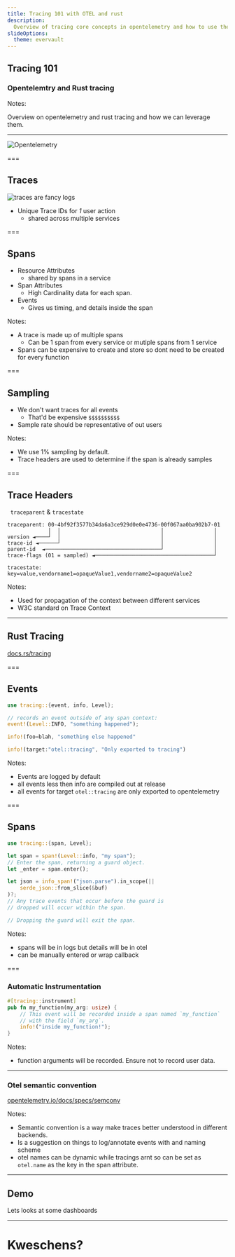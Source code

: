 ```yaml
---
title: Tracing 101 with OTEL and rust
description:
  Overview of tracing core concepts in opentelemetry and how to use them in rust
slideOptions:
  theme: evervault
---
```


## Tracing 101

### Opentelemtry and Rust tracing

Notes:

Overview on opentelemetry and rust tracing and how we can leverage them.

---

![Opentelemetry](https://opentelemetry.io/img/logos/opentelemetry-horizontal-color.svg)

===

## Traces

![traces are fancy logs](https://www.honeycomb.io/wp-content/uploads/2023/05/image-6.png)

<!-- source: honeycomb.io -->

- Unique Trace IDs for _1_ user action
  - shared across multiple services

===

## Spans

- Resource Attributes
  - shared by spans in a service
- Span Attributes
  - High Cardinality data for each span.
- Events
  - Gives us timing, and details inside the span

Notes:

- A trace is made up of multiple spans
  - Can be 1 span from every service or mutiple spans from 1 service
- Spans can be expensive to create and store so dont need to be created for
  every function

===

## Sampling

- We don't want traces for all events
  - That'd be expensive `$$$$$$$$$$`
- Sample rate should be representative of out users

Notes:

- We use 1% sampling by default.
- Trace headers are used to determine if the span is already samples

===

## Trace Headers

` traceparent` & `tracestate`

```
traceparent: 00-4bf92f3577b34da6a3ce929d0e0e4736-00f067aa0ba902b7-01
             │  │                                │                │
version ◄────┘  │                                │                │
trace-id ◄──────┘                                │                │
parent-id  ◄─────────────────────────────────────┘                │
trace-flags (01 = sampled) ◄──────────────────────────────────────┘

tracestate: key=value,vendorname1=opaqueValue1,vendorname2=opaqueValue2
```

Notes:

- Used for propagation of the context between different services
- W3C standard on Trace Context

---

## Rust Tracing

[docs.rs/tracing](https://docs.rs/tracing/latest/tracing/)

===

## Events

```rust
use tracing::{event, info, Level};

// records an event outside of any span context:
event!(Level::INFO, "something happened");

info!(foo=blah, "something else happened"

info!(target:"otel::tracing", "Only exported to tracing")
```

Notes:

- Events are logged by default
- all events less then info are compiled out at release
- all events for target `otel::tracing` are only exported to opentelemetry

===

## Spans

```rust
use tracing::{span, Level};

let span = span!(Level::info, "my span");
// Enter the span, returning a guard object.
let _enter = span.enter();

let json = info_span!("json.parse").in_scope(||
    serde_json::from_slice(&buf)
)?;
// Any trace events that occur before the guard is
// dropped will occur within the span.

// Dropping the guard will exit the span.
```

Notes:

- spans will be in logs but details will be in otel
- can be manually entered or wrap callback

===

### Automatic Instrumentation

```rust
#[tracing::instrument]
pub fn my_function(my_arg: usize) {
    // This event will be recorded inside a span named `my_function`
    // with the field `my_arg`.
    info!("inside my_function!");
}
```

Notes:

- function arguments will be recorded. Ensure not to record user data.

---

### Otel semantic convention

[opentelemetry.io/docs/specs/semconv](https://opentelemetry.io/docs/specs/semconv/)

Notes:

- Semantic convention is a way make traces better understood in different
  backends.
- Is a suggestion on things to log/annotate events with and naming scheme
- otel names can be dynamic while tracings arnt so can be set as `otel.name` as
  the key in the span attribute.

---

## Demo

Lets looks at some dashboards

---

# Kweschens?
